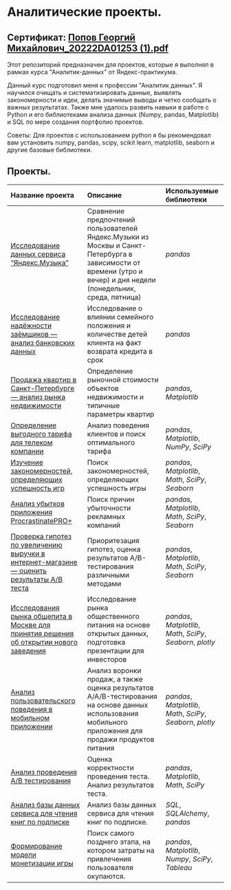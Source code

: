 # Аналитические проекты.
## Сертификат: [Попов Георгий Михайлович_20222DA01253 (1).pdf](https://github.com/GeorgyPopov98/analyst_projects/files/10686087/_20222DA01253.1.pdf)
Этот репозиторий предназначен для проектов, которые я выполнял в рамках курса "Аналитик-данных" от Яндекс-практикума.

Данный курс подготовил меня к профессии "Аналитик данных". Я научился очищать и систематизировать данные, выявлять закономерности и идеи, делать значимые выводы и четко сообщать о важных результатах. Также мне удалось развить навыки в работе с Python и его библиотеками анализа данных (Numpy, pandas, Matplotlib) и SQL по мере создания портфолио проектов.

Советы: Для проектов с использованием python я бы рекомендовал вам установить numpy, pandas, scipy, scikit learn, matplotlib, seaborn и другие базовые библиотеки.

## Проекты.
| Название проекта | Описание | Используемые библиотеки | 
| :---------------------- | :---------------------- | :---------------------- |
| [Исследование данных сервиса “Яндекс.Музыка”](music_analysis) | Сравнение предпочтений пользователей Яндекс.Музыки из Москвы и Санкт-Петербурга в зависимости от времени (утро и вечер) и дня недели (понедельник, среда, пятница)| *pandas* |
| [Исследование надёжности заёмщиков — анализ банковских данных](bank_data_analysis) | Исследование о влиянии семейного положения и количестве детей клиента на факт возврата кредита в срок| *pandas* |
| [Продажа квартир в Санкт-Петербурге — анализ рынка недвижимости](real_estate_data_analysis) | Определение рыночной стоимости объектов недвижимости и типичные параметры квартир| *pandas*, *Matplotlib* |
| [Определение выгодного тарифа для телеком компании](telecom_tariff) | Анализ поведения клиентов и поиск оптимального тарифа| *pandas*, *Matplotlib*, *NumPy*, *SciPy* |
| [Изучение закономерностей, определяющих успешность игр](games_analysis) | Поиск закономерностей, определяющих успешность игры | *pandas*, *Matplotlib*, *Math*, *SciPy*, *Seaborn* |
| [Анализ убытков приложения ProcrastinatePRO+](app_analysis) | Поиск причин убыточности рекламных компаний | *pandas*, *Matplotlib*, *Math*, *SciPy*, *Seaborn* |
| [ Проверка гипотез по увеличению выручки в интернет-магазине — оценить результаты A/B теста](online_store) | Приоритезация гипотез, оценка результатов A/B-тестирования различными методами | *pandas*, *Matplotlib*, *Math*, *SciPy*, *Seaborn* |
| [ Исследования рынка общепита в Москве для принятия решения об открытии нового заведения](catering_market) | Исследование рынка общественного питания на основе открытых данных, подготовка презентации для инвесторов | *pandas*, *Matplotlib*, *Math*, *SciPy*, *Seaborn*, *plotly* |
| [ Анализ пользовательского поведения в мобильном приложении](mobile_app) |  Анализ воронки продаж, а также оценка результатов A/A/B-тестирования на основе данных использования мобильного приложения для продажи продуктов питания | *pandas*, *Matplotlib*, *Math*, *SciPy*, *Seaborn*, *plotly* |
| [ Анализ проведения А/В тестирования](AB_test) |  Оценка корректности проведения теста. Анализ результатов теста. |*pandas*, *Matplotlib*, *Math*, *SciPy* |
| [ Анализ базы данных сервиса для чтения книг по подписке](book_service) |  Анализ базы данных сервиса для чтения книг по подписке. |*SQL*, *SQLAlchemy*, *pandas* |
| [ Формирование модели монетизации игры](monetization_model) |  Поиск самого позднего этапа, на котором затраты на привлечения пользователя окупаются. |*pandas*, *Matplotlib*,  *Numpy*, *SciPy*, *Tableau* |
